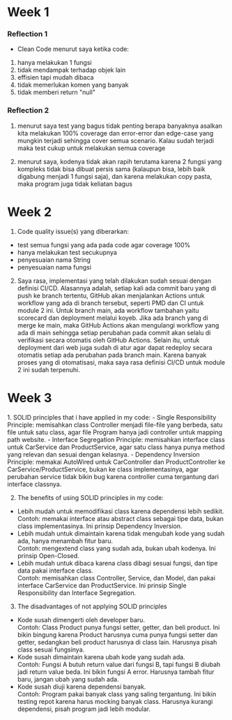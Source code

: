 <h1>Week 1</h1>
<h3>Reflection 1</h3>

- Clean Code menurut saya ketika code:
1. hanya melakukan 1 fungsi
2. tidak mendampak terhadap objek lain
3. effisien tapi mudah dibaca
4. tidak memerlukan komen yang banyak
5. tidak memberi return "null"


<h3>Reflection 2</h3>

1. menurut saya test yang bagus tidak penting berapa banyaknya asalkan kita melakukan 100% coverage dan error-error dan edge-case yang mungkin terjadi sehingga cover semua scenario. Kalau sudah terjadi maka test cukup untuk melakukan semua coverage

2. menurut saya, kodenya tidak akan rapih terutama karena 2 fungsi yang kompleks tidak bisa dibuat persis sama (kalaupun bisa, lebih baik digabung menjadi 1 fungsi saja), dan karena melakukan copy pasta, maka program juga tidak keliatan bagus

<h1>Week 2</h1>

1. Code quality issue(s) yang diberarkan: 
- test semua fungsi yang ada pada code agar coverage 100%
- hanya melakukan test secukupnya
- penyesuaian nama String
- penyesuaian nama fungsi

2. Saya rasa, implementasi yang telah dilakukan sudah sesuai dengan definisi CI/CD. Alasannya adalah, setiap kali ada commit baru yang di push ke branch tertentu, GitHub akan menjalankan Actions untuk workflow yang ada di branch tersebut, seperti PMD dan CI untuk module 2 ini. Untuk branch main, ada workflow tambahan yaitu scorecard dan deployment melalui koyeb. Jika ada branch yang di merge ke main, maka GitHub Actions akan mengulangi workflow yang ada di main sehingga setiap perubahan pada commit akan selalu di verifikasi secara otomatis oleh GitHub Actions. Selain itu, untuk deployment dari web juga sudah di atur agar dapat redeploy secara otomatis setiap ada perubahan pada branch main. Karena banyak proses yang di otomatisasi, maka saya rasa definisi CI/CD untuk module 2 ini sudah terpenuhi.

<h1>Week 3</h1>
1. SOLID principles that i have applied in my code:
- Single Responsibility Principle: memisahkan class Controller menjadi file-file yang berbeda, satu file untuk satu class, agar file Program hanya jadi controller untuk mapping path website. 
- Interface Segregation Principle: memisahkan interface class untuk CarService dan ProductService, agar satu class hanya punya method yang relevan dan sesuai dengan kelasnya. 
- Dependency Inversion Principle: memakai AutoWired untuk CarController dan ProductController ke CarService/ProductService, bukan ke class implementasinya, agar perubahan service tidak bikin bug karena controller cuma tergantung dari interface classnya.

2. The benefits of using SOLID principles in my code:
- Lebih mudah untuk memodifikasi class karena dependensi lebih sedikit.<br>
  Contoh: memakai interface atau abstract class sebagai tipe data, bukan class implementasinya. Ini prinsip Dependency Inversion.<br>
- Lebih mudah untuk dimaintain karena tidak mengubah kode yang sudah ada, hanya menambah fitur baru.<br>
  Contoh: mengextend class yang sudah ada, bukan ubah kodenya. Ini prinsip Open-Closed.<br>
- Lebih mudah untuk dibaca karena class dibagi sesuai fungsi, dan tipe data pakai interface class.<br>
  Contoh: memisahkan class Controller, Service, dan Model, dan pakai interface CarService dan ProductService. Ini prinsip Single Responsibility dan Interface Segregation.

3. The disadvantages of not applying SOLID principles
- Kode susah dimengerti oleh developer baru.<br>
  Contoh: Class Product punya fungsi setter, getter, dan beli product. Ini bikin bingung karena Product harusnya cuma punya fungsi setter dan getter, sedangkan beli product harusnya di class lain. Harusnya pisah class sesuai fungsinya.<br>
- Kode susah dimaintain karena ubah kode yang sudah ada. <br>
  Contoh: Fungsi A butuh return value dari fungsi B, tapi fungsi B diubah jadi return value beda. Ini bikin fungsi A error. Harusnya tambah fitur baru, jangan ubah yang sudah ada.<br>
- Kode susah diuji karena dependensi banyak.<br>
  Contoh: Program pakai banyak class yang saling tergantung. Ini bikin testing repot karena harus mocking banyak class. Harusnya kurangi dependensi, pisah program jadi lebih modular.
